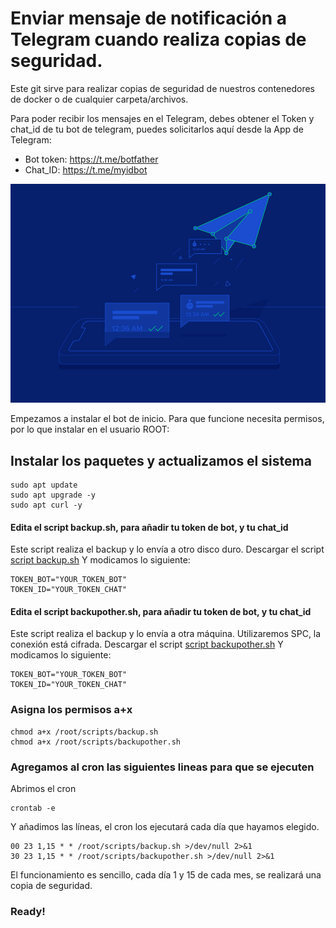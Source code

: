 # Enviar mensaje de notificación a Telegram cuando realiza copias de seguridad.

Este git sirve para realizar copias de seguridad de nuestros contenedores de docker o de cualquier carpeta/archivos.

Para poder recibir los mensajes en el Telegram, debes obtener el Token y chat_id de tu bot de telegram, puedes solicitarlos aquí desde la App de Telegram:
- Bot token: https://t.me/botfather
- Chat_ID: https://t.me/myidbot

![alt text](https://github.com/JuanRodenas/Backup/blob/main/hellotelegram.png)

Empezamos a instalar el bot de inicio. Para que funcione necesita permisos, por lo que instalar en el usuario ROOT:
## Instalar los paquetes y actualizamos el sistema
~~~
sudo apt update
sudo apt upgrade -y
sudo apt curl -y
~~~

#### Edita el script backup.sh, para añadir tu token de bot, y tu chat_id
Este script realiza el backup y lo envía a otro disco duro.
Descargar el script [script backup.sh](https://github.com/JuanRodenas/Backup/blob/main/backup.sh)
Y modicamos lo siguiente:
~~~
TOKEN_BOT="YOUR_TOKEN_BOT"
TOKEN_ID="YOUR_TOKEN_CHAT"
~~~

#### Edita el script backupother.sh, para añadir tu token de bot, y tu chat_id
Este script realiza el backup y lo envía a otra máquina. Utilizaremos SPC, la conexión está cifrada.
Descargar el script [script backupother.sh](https://github.com/JuanRodenas/Backup/blob/main/backupother.sh)
Y modicamos lo siguiente:
~~~
TOKEN_BOT="YOUR_TOKEN_BOT"
TOKEN_ID="YOUR_TOKEN_CHAT"
~~~

### Asigna los permisos a+x
~~~
chmod a+x /root/scripts/backup.sh
chmod a+x /root/scripts/backupother.sh
~~~

### Agregamos al cron las siguientes lineas para que se ejecuten
Abrimos el cron
~~~
crontab -e
~~~
Y añadimos las líneas, el cron los ejecutará cada día que hayamos elegido.
~~~
00 23 1,15 * * /root/scripts/backup.sh >/dev/null 2>&1
30 23 1,15 * * /root/scripts/backupother.sh >/dev/null 2>&1
~~~

El funcionamiento es sencillo, cada día 1 y 15 de cada mes, se realizará una copia de seguridad.
### Ready!
